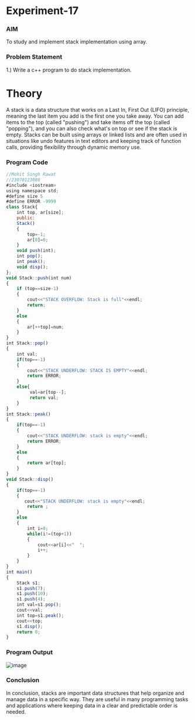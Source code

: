 # Experiment-17

### AIM
To study and implement stack implementation using array.

### Problem Statement
1.) Write a c++ program to do stack implementation.

# Theory
A stack is a data structure that works on a Last In, First Out (LIFO) principle, meaning the last item you add is the first one you take away. You can add items to the top (called "pushing") and take items off the top (called "popping"), and you can also check what's on top or see if the stack is empty. Stacks can be built using arrays or linked lists and are often used in situations like undo features in text editors and keeping track of function calls, providing flexibility through dynamic memory use.

### Program Code

```javascript
//Mohit Singh Rawat
//23070123086
#include <iostream>
using namespace std;
#define size 5
#define ERROR -9999
class Stack{
    int top, ar[size];
    public:
    Stack()
    {
        top=-1;
        ar[0]=0;
    }
    void push(int);
    int pop();
    int peak();
    void disp();
};
void Stack::push(int num)
{
    if (top==size-1)
    {
        cout<<"STACK OVERFLOW: Stack is full"<<endl;
        return;
    }
    else
    {
        ar[++top]=num;
    }
}
int Stack::pop()
{
    int val;
    if(top==-1)
    {
        cout<<"STACK UNDERFLOW: STACK IS EMPTY"<<endl;
        return ERROR;
    }
    else{
         val=ar[top--];
         return val;
    }
}
int Stack::peak()
{
    if(top==-1)
    {
        cout<<"STACK UNDERFLOW: stack is empty"<<endl;
        return ERROR;
    }
    else
    {
        return ar[top];
    }
}
void Stack::disp()
{
    if(top==-1)
    {
       cout<<"STACK UNDERFLOW: stack is empty"<<endl;
        return ;
    }
    else
    {
        int i=0;
        while(i!=(top+1))
        {
            cout<<ar[i]<<"  ";
            i++;
        }
    }
}
int main()
{
    Stack s1;
    s1.push(7);
    s1.push(10);
    s1.push(4);
    int val=s1.pop();
    cout<<val;
    int top=s1.peak();
    cout<<top;
    s1.disp();
    return 0;
}
```

### Program Output

![image](https://github.com/user-attachments/assets/f9f919fe-795b-4e75-8c81-3e2e2f36a0ae)

### Conclusion
In conclusion, stacks are important data structures that help organize and manage data in a specific way. They are useful in many programming tasks and applications where keeping data in a clear and predictable order is needed.




